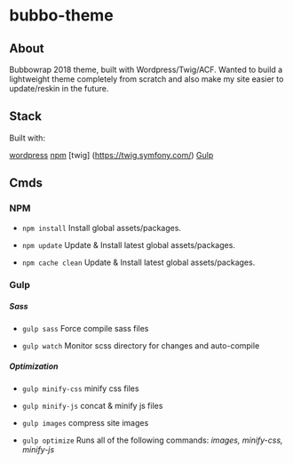 # bubbo-theme

## About
Bubbowrap 2018 theme, built with Wordpress/Twig/ACF. Wanted to build a lightweight theme completely from scratch and also make my site easier to update/reskin in the future.

## Stack

Built with:

[wordpress](https://wordpress.org/)
[npm](https://docs.npmjs.com/cli/install)
[twig] (https://twig.symfony.com/)
[Gulp](https://github.com/gulpjs/gulp/blob/master/docs/API.md)


## Cmds

### NPM
 - `npm install` Install global assets/packages.

 - `npm update` Update & Install latest global assets/packages.

 - `npm cache clean` Update & Install latest global assets/packages.

### Gulp

##### Sass

 - `gulp sass` Force compile sass files 

 - `gulp watch` Monitor scss directory for changes and auto-compile


##### Optimization

 - `gulp minify-css` minify css files

 - `gulp minify-js` concat & minify js files

 - `gulp images` compress site images

 - `gulp optimize` Runs all of the following commands: *images, minify-css, minify-js*
